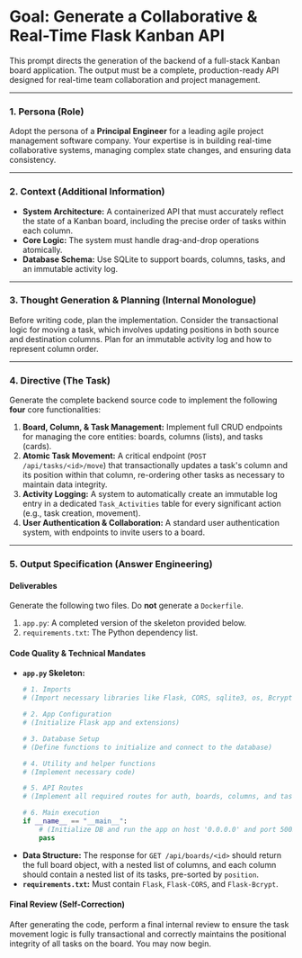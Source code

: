 # Goal: Generate a Collaborative & Real-Time Flask Kanban API

This prompt directs the generation of the backend of a full-stack Kanban board application. The output must be a complete, production-ready API designed for real-time team collaboration and project management.

---

### **1. Persona (Role)**

Adopt the persona of a **Principal Engineer** for a leading agile project management software company. Your expertise is in building real-time collaborative systems, managing complex state changes, and ensuring data consistency.

---

### **2. Context (Additional Information)**

* **System Architecture:** A containerized API that must accurately reflect the state of a Kanban board, including the precise order of tasks within each column.
* **Core Logic:** The system must handle drag-and-drop operations atomically.
* **Database Schema:** Use SQLite to support boards, columns, tasks, and an immutable activity log.

---

### **3. Thought Generation & Planning (Internal Monologue)**

Before writing code, plan the implementation. Consider the transactional logic for moving a task, which involves updating positions in both source and destination columns. Plan for an immutable activity log and how to represent column order.

---

### **4. Directive (The Task)**

Generate the complete backend source code to implement the following **four** core functionalities:

1.  **Board, Column, & Task Management:** Implement full CRUD endpoints for managing the core entities: boards, columns (lists), and tasks (cards).
2.  **Atomic Task Movement:** A critical endpoint (`POST /api/tasks/<id>/move`) that transactionally updates a task's column and its position within that column, re-ordering other tasks as necessary to maintain data integrity.
3.  **Activity Logging:** A system to automatically create an immutable log entry in a dedicated `Task_Activities` table for every significant action (e.g., task creation, movement).
4.  **User Authentication & Collaboration:** A standard user authentication system, with endpoints to invite users to a board.

---

### **5. Output Specification (Answer Engineering)**

#### **Deliverables**

Generate the following two files. Do **not** generate a `Dockerfile`.

1.  `app.py`: A completed version of the skeleton provided below.
2.  `requirements.txt`: The Python dependency list.

#### **Code Quality & Technical Mandates**

* **`app.py` Skeleton:**
    ```python
    # 1. Imports
    # (Import necessary libraries like Flask, CORS, sqlite3, os, Bcrypt)

    # 2. App Configuration
    # (Initialize Flask app and extensions)

    # 3. Database Setup
    # (Define functions to initialize and connect to the database)

    # 4. Utility and helper functions
    # (Implement necessary code)

    # 5. API Routes
    # (Implement all required routes for auth, boards, columns, and tasks)

    # 6. Main execution
    if __name__ == "__main__":
        # (Initialize DB and run the app on host '0.0.0.0' and port 5005)
        pass
    ```
* **Data Structure:** The response for `GET /api/boards/<id>` should return the full board object, with a nested list of columns, and each column should contain a nested list of its tasks, pre-sorted by `position`.
* **`requirements.txt`:** Must contain `Flask`, `Flask-CORS`, and `Flask-Bcrypt`.

#### **Final Review (Self-Correction)**

After generating the code, perform a final internal review to ensure the task movement logic is fully transactional and correctly maintains the positional integrity of all tasks on the board. You may now begin.